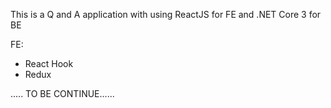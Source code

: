 This is a Q and A application with using ReactJS for FE and .NET Core 3 for BE

FE:
 - React Hook
 - Redux


 ..... TO BE CONTINUE......